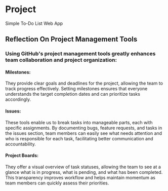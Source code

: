#  Project
Simple To-Do List Web App

##  Reflection On Project Management Tools

### Using GitHub's project management tools greatly enhances team collaboration and project organization:

#### Milestones:
 They provide clear goals and deadlines for the project, allowing the team to track progress effectively. Setting milestones ensures that everyone understands the target completion dates and can prioritize tasks accordingly.

#### Issues: 
These tools enable us to break tasks into manageable parts, each with specific assignments. By documenting bugs, feature requests, and tasks in the issues section, team members can easily see what needs attention and who is responsible for each task, facilitating better communication and accountability.

#### Project Boards: 
They offer a visual overview of task statuses, allowing the team to see at a glance what is in progress, what is pending, and what has been completed. This transparency improves workflow and helps maintain momentum as team members can quickly assess their priorities.